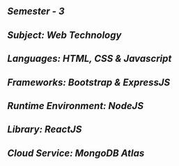 <i><h2>Semester - 3</h2>
<h2>Subject: Web Technology</h2>
<h2>Languages: HTML, CSS & Javascript</h2>
<h2>Frameworks: Bootstrap & ExpressJS</h2>
<h2>Runtime Environment: NodeJS</h2>
<h2>Library: ReactJS</h2>
<h2>Cloud Service: MongoDB Atlas</h2></i>

